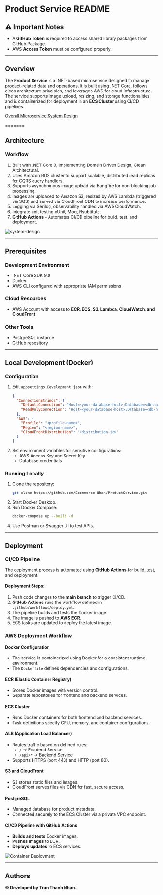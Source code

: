 # Product Service README

## ⚠️ Important Notes
- A **GitHub Token** is required to access shared library packages from GitHub Package.
- AWS **Access Token** must be configured properly.

---

## Overview

The **Product Service** is a .NET-based microservice designed to manage product-related data and operations. It is built using .NET Core, follows clean architecture principles, and leverages AWS for cloud infrastructure. The service supports image upload, resizing, and storage functionalities and is containerized for deployment in an **ECS Cluster** using CI/CD pipelines.

[Overall Microservice System Design](https://app.eraser.io/workspace/ZuxJp0sPbJ4zaCz4Pmvn?origin=share)

=======

## Architecture

### Workflow
1.	Built with .NET Core 9, implementing Domain Driven Design, Clean Architectural.
2.	Uses Amazon RDS cluster to support scalable, distributed read replicas for CQRS query handlers.
3.	Supports asynchronous image upload via Hangfire for non-blocking job processing.
4.	Images are uploaded to Amazon S3, resized by AWS Lambda (triggered via SQS)
and served via CloudFront CDN to increase performance.
5.	Logging via Serilog, observability handled via AWS CloudWatch.
6.	Integrate unit testing xUnit, Moq, Nsubtitute.
7.	**GitHub Actions** - Automates CI/CD pipeline for build, test, and deployment.

![system-design](https://github.com/user-attachments/assets/e1ad1ebe-1c6a-43d8-9487-2616c3aff447)

---

## Prerequisites

### Development Environment
- .NET Core SDK 9.0
- Docker
- AWS CLI configured with appropriate IAM permissions

### Cloud Resources
- AWS Account with access to **ECR, ECS, S3, Lambda, CloudWatch, and CloudFront**

### Other Tools
- PostgreSQL instance
- GitHub repository

---

## Local Development (Docker)

### Configuration
1. Edit `appsettings.Development.json` with:
   ```json
   {
     "ConnectionStrings": {
       "DefaultConnection": "Host=<your-database-host>;Database=<db-name>;User Id=<username>;Password=<password>",
       "ReadOnlyConnection": "Host=<your-database-host>;Database=<db-name>;User Id=<username>;Password=<password>"
     },
     "AWS": {
       "Profile": "<profile-name>",
       "Region": "<region-name>",
       "CloudFrontDistribution": "<distribution-id>"
     }
   }
   ```
2. Set environment variables for sensitive configurations:
   - AWS Access Key and Secret Key
   - Database credentials

### Running Locally
1. Clone the repository:
   ```bash
   git clone https://github.com/Ecommerce-Nhan/ProductService.git
   ```
2. Start Docker Desktop.
3. Run Docker Compose:
   ```bash
   docker-compose up --build -d
   ```
4. Use Postman or Swagger UI to test APIs.

---

## Deployment

### CI/CD Pipeline
The deployment process is automated using **GitHub Actions** for build, test, and deployment.

#### Deployment Steps:
1. Push code changes to the **main branch** to trigger CI/CD.
2. **GitHub Actions** runs the workflow defined in `.github/workflows/deploy.yml`.
3. The pipeline builds and tests the Docker image.
4. The image is pushed to **AWS ECR**.
5. ECS tasks are updated to deploy the latest image.

### AWS Deployment Workflow
#### **Docker Configuration**
- The service is containerized using Docker for a consistent runtime environment.
- The `Dockerfile` defines dependencies and configurations.

#### **ECR (Elastic Container Registry)**
- Stores Docker images with version control.
- Separate repositories for frontend and backend services.

#### **ECS Cluster**
- Runs Docker containers for both frontend and backend services.
- Task definitions specify CPU, memory, and container configurations.

#### **ALB (Application Load Balancer)**
- Routes traffic based on defined rules:
  - `/` → Frontend Service
  - `/api/*` → Backend Service
- Supports HTTPS (port 443) and HTTP (port 80).

#### **S3 and CloudFront**
- S3 stores static files and images.
- CloudFront serves files via CDN for fast, secure access.

#### **PostgreSQL**
- Managed database for product metadata.
- Connected securely to the ECS Cluster via a private VPC endpoint.

#### **CI/CD Pipeline with GitHub Actions**
- **Builds and tests** Docker images.
- **Pushes images** to ECR.
- **Deploys updates** to ECS services.

![Container Deployment](https://github.com/user-attachments/assets/92096c9e-acfc-4124-ae5c-9376092bf2c7)

---

## Authors
**© Developed by Tran Thanh Nhan.**
